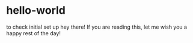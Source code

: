# hello-world
to check initial set up
hey there! If you are reading this, let me wish you a happy rest of the day!

